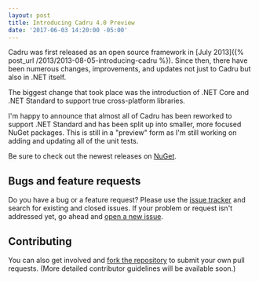 ```yaml
---
layout: post
title: Introducing Cadru 4.0 Preview
date: '2017-06-03 14:20:00 -05:00'
---
```


Cadru was first released as an open source framework in [July 2013]({% post_url /2013/2013-08-05-introducing-cadru %}). Since then, there have been numerous changes, improvements, and updates not just to Cadru but also in .NET itself.

The biggest change that took place was the introduction of .NET Core and .NET Standard to support true cross-platform libraries.

I'm happy to announce that almost all of Cadru has been reworked to support .NET Standard and has been split up into smaller, more focused NuGet packages. This is still in a "preview" form as I'm still working on adding and updating all of the unit tests.

Be sure to check out the newest releases on [NuGet](https://www.nuget.org/packages?q=Tags%3A%22cadru%22).

## Bugs and feature requests

Do you have a bug or a feature request? Please use the [issue tracker](https://github.com/scottdorman/cadru/issues) and search for existing and closed issues. If your problem or request isn't addressed yet, go ahead and [open a new issue](https://github.com/scottdorman/cadru/issues/new). 

## Contributing

You can also get involved and [fork the repository](https://github.com/scottdorman/cadru/fork) to submit your own pull requests. (More detailed contributor guidelines will be available soon.)
